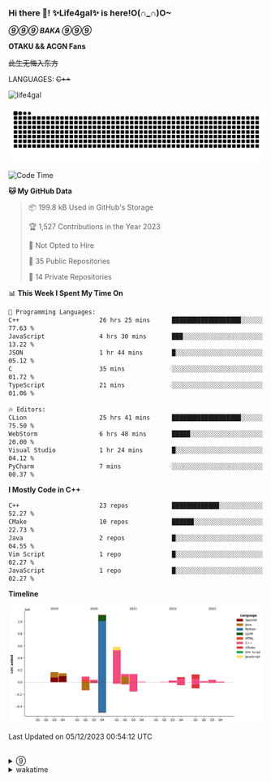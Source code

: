 ### Hi there 👋! ✨Life4gal✨ is here!O(∩_∩)O~

_**⑨⑨⑨ BAKA ⑨⑨⑨**_

**OTAKU && ACGN Fans**

~~此生无悔入东方~~

LANGUAGES: ~~C++~~

<p align="left"> <img src="https://komarev.com/ghpvc/?username=life4gal&label=Profile%20views&color=0e75b6&style=flat" alt="life4gal" /> </p>

![github contribution grid snake animation](https://raw.githubusercontent.com/Life4gal/Life4gal/snake_branch/github-contribution-grid-snake.svg)

<!--START_SECTION:waka-->
![Code Time](http://img.shields.io/badge/Code%20Time-3%2C875%20hrs%2042%20mins-blue)

**🐱 My GitHub Data** 

> 📦 199.8 kB Used in GitHub's Storage 
 > 
> 🏆 1,527 Contributions in the Year 2023
 > 
> 🚫 Not Opted to Hire
 > 
> 📜 35 Public Repositories 
 > 
> 🔑 14 Private Repositories 
 > 
📊 **This Week I Spent My Time On** 

```text
💬 Programming Languages: 
C++                      26 hrs 25 mins      ███████████████████░░░░░░   77.63 % 
JavaScript               4 hrs 30 mins       ███░░░░░░░░░░░░░░░░░░░░░░   13.22 % 
JSON                     1 hr 44 mins        █░░░░░░░░░░░░░░░░░░░░░░░░   05.12 % 
C                        35 mins             ░░░░░░░░░░░░░░░░░░░░░░░░░   01.72 % 
TypeScript               21 mins             ░░░░░░░░░░░░░░░░░░░░░░░░░   01.06 % 

🔥 Editors: 
CLion                    25 hrs 41 mins      ███████████████████░░░░░░   75.50 % 
WebStorm                 6 hrs 48 mins       █████░░░░░░░░░░░░░░░░░░░░   20.00 % 
Visual Studio            1 hr 24 mins        █░░░░░░░░░░░░░░░░░░░░░░░░   04.12 % 
PyCharm                  7 mins              ░░░░░░░░░░░░░░░░░░░░░░░░░   00.37 % 
```

**I Mostly Code in C++** 

```text
C++                      23 repos            █████████████░░░░░░░░░░░░   52.27 % 
CMake                    10 repos            ██████░░░░░░░░░░░░░░░░░░░   22.73 % 
Java                     2 repos             █░░░░░░░░░░░░░░░░░░░░░░░░   04.55 % 
Vim Script               1 repo              █░░░░░░░░░░░░░░░░░░░░░░░░   02.27 % 
JavaScript               1 repo              █░░░░░░░░░░░░░░░░░░░░░░░░   02.27 % 
```



**Timeline**

![Lines of Code chart](https://raw.githubusercontent.com/Life4gal/Life4gal/main/assets/bar_graph.png)


 Last Updated on 05/12/2023 00:54:12 UTC
<!--END_SECTION:waka-->

<img src="https://wakatime.com/share/@Life4gal/86c21846-f841-4004-aed1-e1165eb797d6.svg?sanitize=true" alt=""/>
<img src="https://github-profile-trophy.vercel.app/?username=life4gal" alt=""/>

<details>
	<summary>⑨</summary>
	<img src="./images/⑨.jpg" alt="life4gal" />
</details>

<details>
	<summary>wakatime</summary>
	<img src="https://wakatime.com/share/@Life4gal/404666b2-d1ff-4388-94e0-a1935d341f14.svg?sanitize=true" alt=""/>
	<img src="https://wakatime.com/share/@Life4gal/972212ce-6084-4d98-a326-1997606ddf37.svg?sanitize=true" alt=""/>
	<img src="https://wakatime.com/share/@Life4gal/7ae4ead0-e1fd-412a-afcb-da977a5ae5e9.svg?sanitize=true" alt=""/>
</details>
